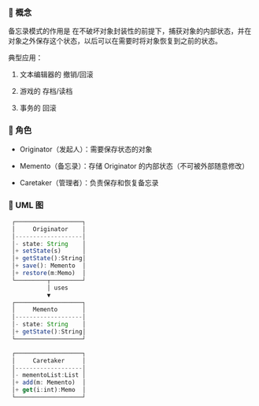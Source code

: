 ### 🔹 概念

备忘录模式的作用是 在不破坏对象封装性的前提下，捕获对象的内部状态，并在对象之外保存这个状态，以后可以在需要时将对象恢复到之前的状态。

典型应用：

1. 文本编辑器的 撤销/回滚

2. 游戏的 存档/读档

3. 事务的 回滚

### 🔹 角色

* Originator（发起人）：需要保存状态的对象

* Memento（备忘录）：存储 Originator 的内部状态（不可被外部随意修改）

* Caretaker（管理者）：负责保存和恢复备忘录

### 🔹 UML 图

```javascript
 ┌───────────────────┐
 │     Originator    │
 │-------------------│
 │- state: String    │
 │+ setState(s)      │
 │+ getState():String│
 │+ save(): Memento  │
 │+ restore(m:Memo)  │
 └─────────┬─────────┘
           │ uses
           ▼
 ┌───────────────────┐
 │     Memento       │
 │-------------------│
 │- state: String    │
 │+ getState():String│
 └───────────────────┘

 ┌───────────────────┐
 │     Caretaker     │
 │-------------------│
 │- mementoList:List │
 │+ add(m: Memento)  │
 │+ get(i:int):Memo  │
 └───────────────────┘

```